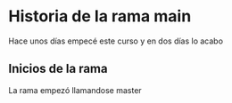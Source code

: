 # Historia de la rama main

Hace unos días empecé este curso y en dos días lo acabo

## Inicios de la rama

La rama empezó llamandose master
